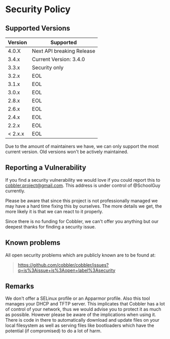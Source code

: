 # Security Policy

## Supported Versions

| Version | Supported                 |
|---------|---------------------------|
| 4.0.X   | Next API breaking Release |
| 3.4.x   | Current Version: 3.4.0    |
| 3.3.x   | Security only             |
| 3.2.x   | EOL                       |
| 3.1.x   | EOL                       |
| 3.0.x   | EOL                       |
| 2.8.x   | EOL                       |
| 2.6.x   | EOL                       |
| 2.4.x   | EOL                       |
| 2.2.x   | EOL                       |
| < 2.x.x | EOL                       |

Due to the amount of maintainers we have, we can only support the most current version. Old versions won't be actively
maintained.

## Reporting a Vulnerability

If you find a security vulnerability we would love if you could report this to
[cobbler.project@gmail.com](mailto:cobbler.project@gmail.com). This address is under control of @SchoolGuy currently.

Please be aware that since this project is not professionally managed we may have a hard time fixing this by ourselves.
The more details we get, the more likely it is that we can react to it properly.

Since there is no funding for Cobbler, we can't offer you anything but our deepest thanks for finding a security issue.

## Known problems

All open security problems which are publicly known are to be found at:

> https://github.com/cobbler/cobbler/issues?q=is%3Aissue+is%3Aopen+label%3Asecurity

## Remarks

We don't offer a SELinux profile or an Apparmor profile. Also this tool manages your
DHCP and TFTP server. This implicates that Cobbler has a lot of control of your network, thus we would advise you to
protect it as much as possible. However please be aware of the implications when using it. There is code in there to
automatically download and update files on your local filesystem as well as serving files like bootloaders which have
the potential (if compromised) to do a lot of harm.
